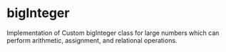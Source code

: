 # bigInteger
Implementation of Custom bigInteger class for large numbers which can perform arithmetic, assignment, and relational operations.
